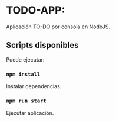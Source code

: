 # TODO-APP:

Aplicación TO-DO por consola en NodeJS.

## Scripts disponibles

Puede ejecutar:

### `npm install`

Instalar dependencias.

### `npm run start`

Ejecutar aplicación.
